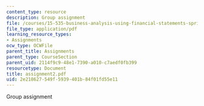 ```yaml
---
content_type: resource
description: Group assignment
file: /courses/15-535-business-analysis-using-financial-statements-spring-2003/2e218627549f5939401b84f01fd55e11_assignment2.pdf
file_type: application/pdf
learning_resource_types:
- Assignments
ocw_type: OCWFile
parent_title: Assignments
parent_type: CourseSection
parent_uid: 2114f9c9-48e1-7390-a010-c7aedf0fb399
resourcetype: Document
title: assignment2.pdf
uid: 2e218627-549f-5939-401b-84f01fd55e11
---
```

Group assignment

